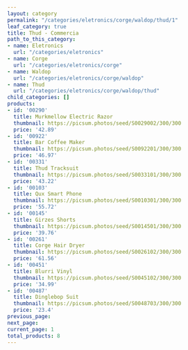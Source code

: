 ```yaml
---
layout: category
permalink: "/categories/eletronics/corge/waldop/thud/1"
leaf_category: true
title: Thud - Commercia
path_to_this_category:
- name: Eletronics
  url: "/categories/eletronics"
- name: Corge
  url: "/categories/eletronics/corge"
- name: Waldop
  url: "/categories/eletronics/corge/waldop"
- name: Thud
  url: "/categories/eletronics/corge/waldop/thud"
child_categories: []
products:
- id: '00290'
  title: Murkmellow Electric Razor
  thumbnail: https://picsum.photos/seed/S0029002/300/300
  price: '42.89'
- id: '00922'
  title: Bar Coffee Maker
  thumbnail: https://picsum.photos/seed/S0092201/300/300
  price: '46.97'
- id: '00331'
  title: Thud Tracksuit
  thumbnail: https://picsum.photos/seed/S0033101/300/300
  price: '43.22'
- id: '00103'
  title: Qux Smart Phone
  thumbnail: https://picsum.photos/seed/S0010301/300/300
  price: '55.72'
- id: '00145'
  title: Girzes Shorts
  thumbnail: https://picsum.photos/seed/S0014501/300/300
  price: '39.76'
- id: '00261'
  title: Corge Hair Dryer
  thumbnail: https://picsum.photos/seed/S0026102/300/300
  price: '61.56'
- id: '00451'
  title: Blurri Vinyl
  thumbnail: https://picsum.photos/seed/S0045102/300/300
  price: '34.99'
- id: '00487'
  title: Dinglebop Suit
  thumbnail: https://picsum.photos/seed/S0048703/300/300
  price: '23.4'
previous_page: 
next_page: 
current_page: 1
total_products: 8
---
```

